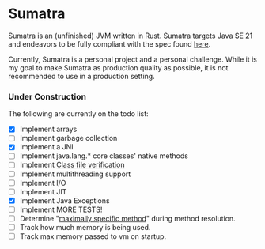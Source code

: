 # Sumatra

Sumatra is an (unfinished) JVM written in Rust. Sumatra targets Java SE 21 and endeavors to be fully compliant with the spec found [here](https://docs.oracle.com/javase/specs/jvms/se21/html/index.html).

Currently, Sumatra is a personal project and a personal challenge. While it is my goal to make Sumatra as production quality
as possible, it is not recommended to use in a production setting.

### Under Construction

The following are currently on the todo list:

- [x] Implement arrays
- [ ] Implement garbage collection
- [x] Implement a JNI
- [ ] Implement java.lang.* core classes' native methods
- [ ] Implement [Class file verification](https://docs.oracle.com/javase/specs/jvms/se21/html/jvms-4.html#jvms-4.10)
- [ ] Implement multithreading support
- [ ] Implement I/O
- [ ] Implement JIT
- [x] Implement Java Exceptions
- [ ] Implement MORE TESTS!
- [ ] Determine "[maximally specific method](https://docs.oracle.com/javase/specs/jls/se8/html/jls-15.html#jls-15.12.2.5)" during method resolution.
- [ ] Track how much memory is being used. 
- [ ] Track max memory passed to vm on startup. 
